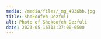 ```yaml
---
media: /media/files/_mg_4936bb.jpg
title: Shokoofeh Dezfuli
alt: Photo of Shokoofeh Dezfuli
date: 2023-05-16T13:37:00-0500
---
```

